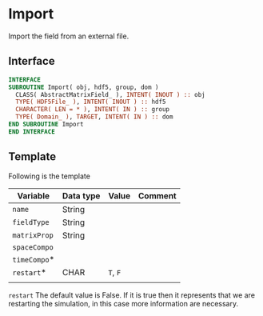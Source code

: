 # Import

Import the field from an external file.

## Interface

```fortran
INTERFACE
SUBROUTINE Import( obj, hdf5, group, dom )
  CLASS( AbstractMatrixField_ ), INTENT( INOUT ) :: obj
  TYPE( HDF5File_ ), INTENT( INOUT ) :: hdf5
  CHARACTER( LEN = * ), INTENT( IN ) :: group
  TYPE( Domain_ ), TARGET, INTENT( IN ) :: dom
END SUBROUTINE Import
END INTERFACE
```

## Template

Following is the template

| Variable     | Data type | Value    | Comment |
| ------------ | --------- | -------- | ------- |
| `name`       | String    |          |         |
| `fieldType`  | String    |          |         |
| `matrixProp` | String    |          |         |
| `spaceCompo` |           |          |         |
| `timeCompo`* |           |          |         |
| `restart`*   | CHAR      | `T`, `F` |         |
|              |           |          |         |

`restart` The default value is False. If it is true then it represents that we are restarting the simulation, in this case more information are necessary.
